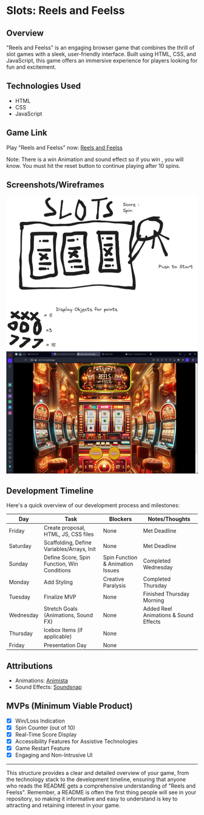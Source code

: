 # Slots: Reels and Feelss

## Overview
"Reels and Feelss" is an engaging browser game that combines the thrill of slot games with a sleek, user-friendly interface. Built using HTML, CSS, and JavaScript, this game offers an immersive experience for players looking for fun and excitement.

## Technologies Used
- HTML
- CSS
- JavaScript

## Game Link
Play "Reels and Feelss" now: [Reels and Feelss](https://slots-beta.vercel.app)

Note: There is a win Animation and sound effect so if you win , you will know.
You must hit the reset button to continue playing after 10 spins.

## Screenshots/Wireframes
![Alt text](Assets/image.png)
![Alt text](<Assets/Reels and Feels IMG.jpg>)
## Development Timeline
Here's a quick overview of our development process and milestones:

| Day         | Task                                       | Blockers                                    | Notes/Thoughts                          |
|-------------|--------------------------------------------|---------------------------------------------|-----------------------------------------|
| Friday      | Create proposal, HTML, JS, CSS files       | None                                        | Met Deadline                            |
| Saturday    | Scaffolding, Define Variables/Arrays, Init | None                                        | Met Deadline                            |
| Sunday      | Define Score, Spin Function, Win Conditions| Spin Function & Animation Issues            | Completed Wednesday                     |
| Monday      | Add Styling                                | Creative Paralysis                          | Completed Thursday                      |
| Tuesday     | Finalize MVP                               | None                                        | Finished Thursday Morning               |
| Wednesday   | Stretch Goals (Animations, Sound FX)       | None                                        | Added Reel Animations & Sound Effects   |
| Thursday    | Icebox Items (if applicable)               | None                                        |                                         |
| Friday      | Presentation Day                           | None                                        |                                         |

## Attributions
- Animations: [Animista](https://animista.net/)
- Sound Effects: [Soundsnap](https://www.soundsnap.com)

## MVPs (Minimum Viable Product)
- [x] Win/Loss Indication
- [x] Spin Counter (out of 10)
- [x] Real-Time Score Display
- [x] Accessibility Features for Assistive Technologies
- [x] Game Restart Feature
- [x] Engaging and Non-Intrusive UI

---

This structure provides a clear and detailed overview of your game, from the technology stack to the development timeline, ensuring that anyone who reads the README gets a comprehensive understanding of "Reels and Feelss". Remember, a README is often the first thing people will see in your repository, so making it informative and easy to understand is key to attracting and retaining interest in your game.

